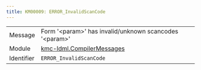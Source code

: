 ```yaml
---
title: KM00009: ERROR_InvalidScanCode
---
```


|            |           |
|------------|---------- |
| Message    | Form '&lt;param&gt;' has invalid/unknown scancodes '&lt;param&gt;' |
| Module     | [kmc-ldml.CompilerMessages](kmc-ldml.compilermessages) |
| Identifier | `ERROR_InvalidScanCode` |


